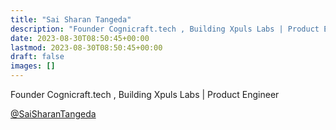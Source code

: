 ```yaml
---
title: "Sai Sharan Tangeda"
description: "Founder Cognicraft.tech , Building Xpuls Labs | Product Engineer "
date: 2023-08-30T08:50:45+00:00
lastmod: 2023-08-30T08:50:45+00:00
draft: false
images: []
---
```


Founder Cognicraft.tech , Building Xpuls Labs | Product Engineer

[@SaiSharanTangeda](https://www.linkedin.com/in/sai-sharan-tangeda/)
